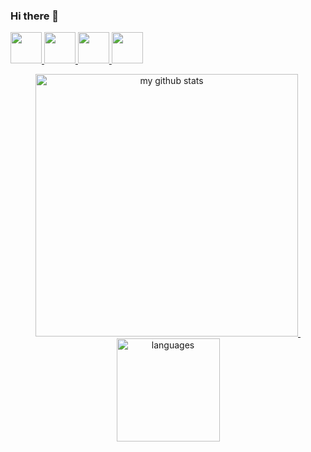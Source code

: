 ### Hi there 👋
<!-- top left -->
<a href="https://willdonner.github.io">
    <img src="https://emojis.slackmojis.com/emojis/images/1578512858/7452/danceydoge.gif?1578512858" width="50" height="50"/>
    <img src="https://emojis.slackmojis.com/emojis/images/1490885301/1973/mario_luigi_dance.gif?1490885301" width="50" height="50"/>
    <img src="https://emojis.slackmojis.com/emojis/images/1450458551/184/nyancat_big.gif?1450458551" width="50" height="50"/>
    <img src="https://emojis.slackmojis.com/emojis/images/1545813454/5109/linkwut.gif?1545813454" width="50" height="50"/>
</a>
<!--
**idisfkj/idisfkj** is a ✨ _special_ ✨ repository because its `README.md` (this file) appears on your GitHub profile.

Here are some ideas to get you started:

- 🔭 I’m currently working on ...
- 🌱 I’m currently learning ...
- 👯 I’m looking to collaborate on ...
- 🤔 I’m looking for help with ...
- 💬 Ask me about ...
- 📫 How to reach me: ...
- 😄 Pronouns: ...
- ⚡ Fun fact: ...
-->
<!-- status codes -->
<a align="center" href="https://willdonner.github.io">
    <p align="center">
    <img src="https://github-readme-stats.vercel.app/api?username=willdonner&show_icons=true&theme=tokyonight" alt="my github stats" width="420"/>&nbsp;<img src="https://github-readme-stats.vercel.app/api/top-langs/?username=willdonner&layout=compact&theme=tokyonight" alt="languages" height="165">
    </p>
</a>
